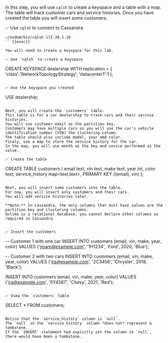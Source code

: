 In this step, you will use `cqlsh` to create a keyspace and a table with a map.
The table will track customer cars and service histories.
Once you have created the table you will insert some customers. 

✅ Use `cqlsh` to connect to Cassandra
```
~/nodeA/bin/cqlsh 172.30.1.10
```{{exec}}

You will need to create a keyspace for this lab.

✅ Use `cqlsh` to create a keyspace
```
CREATE KEYSPACE dealership WITH replication = {
  'class':'NetworkTopologyStrategy',
  'datacenter1':1
};
```{{exec}}

✅ Use the keyspace you created
```
USE dealership;
```{{exec}}

Next, you will create the `customers` table.
This table is for a car dealership to track cars and their service histories.
You will use customer email as the partition key.
Customers may have multiple cars so you will use the car's vehicle identification number (VIN) the clustering column.
The table should also include model, year amd color.
Finaly, use a map to store the service history for the car.
In the map, you will use month as the key and sevice performed as the value.

✅ Create the table
```
CREATE TABLE customers (
  email text,
  vin text,
  make text,
  year int,
  color text,
  service_history map<text,text>,
  PRIMARY KEY ((email), vin)
);
```{{exec}}

Next, you will insert some customers into the table.
For now, you will insert only customers and their cars.
You will add service histories later.

**Note:** In Cassandra, the only columns that must have values are the partition key and clustering columns.
Unlike in a relational database, you cannot declare other columns as required in Cassandra.


✅ Insert the customers
```
-- Customer 1 with one car
INSERT INTO customers (email, vin, make, year, color)
VALUES ('noam@example.com', '1H1234', 'Ford', 2020, 'Blue');

-- Customer 2 with two cars
INSERT INTO customers (email, vin, make, year, color)
VALUES ('ira@example.com', '2C3456', 'Chrysler', 2018, 'Black');

INSERT INTO customers (email, vin, make, year, color)
VALUES ('ira@example.com', '5Y4567', 'Chevy', 2021, 'Red');
```{{exec}}

✅ View the `customers` table
```
SELECT * FROM customers;
```{{exec}}

Notice that the `service_history` column is `null`. 
The `null` in the `service_history` column *does not* represent a tombstone.
If the `INSERT` statement had expicitly set the column to `null`, there would have been a tombstone.